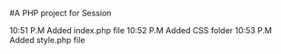 #A PHP project for Session

10:51 P.M Added index.php file
10:52 P.M Added CSS folder
10:53 P.M Added style.php file
